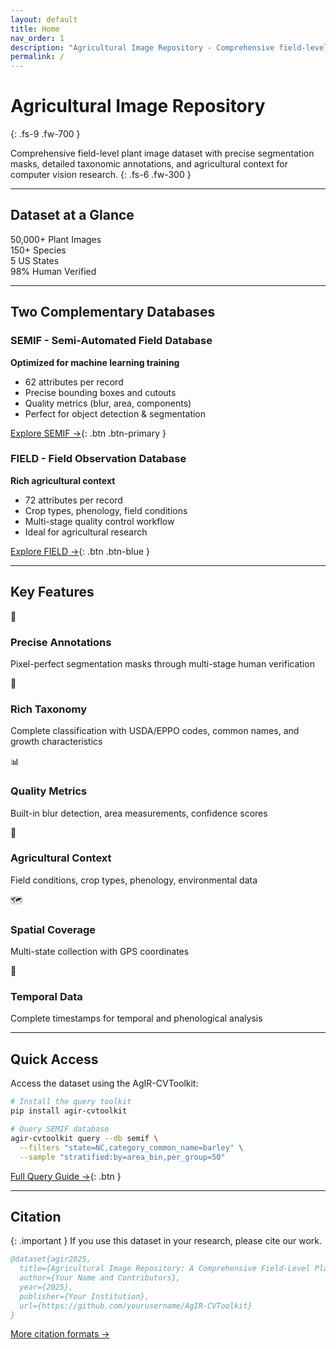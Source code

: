 ```yaml
---
layout: default
title: Home
nav_order: 1
description: "Agricultural Image Repository - Comprehensive field-level plant dataset"
permalink: /
---
```


<div class="hero-section" markdown="1">

# Agricultural Image Repository
{: .fs-9 .fw-700 }

Comprehensive field-level plant image dataset with precise segmentation masks, detailed taxonomic annotations, and agricultural context for computer vision research.
{: .fs-6 .fw-300 }

</div>

---

## Dataset at a Glance

<div class="stats-grid" markdown="1">

<div class="stat-card">
<span class="stat-number">50,000+</span>
<span class="stat-label">Plant Images</span>
</div>

<div class="stat-card">
<span class="stat-number">150+</span>
<span class="stat-label">Species</span>
</div>

<div class="stat-card">
<span class="stat-number">5</span>
<span class="stat-label">US States</span>
</div>

<div class="stat-card">
<span class="stat-number">98%</span>
<span class="stat-label">Human Verified</span>
</div>

</div>

---

## Two Complementary Databases

<div class="db-card" markdown="1">

### SEMIF - Semi-Automated Field Database
**Optimized for machine learning training**

- 62 attributes per record
- Precise bounding boxes and cutouts  
- Quality metrics (blur, area, components)
- Perfect for object detection & segmentation

[Explore SEMIF →](dataset/semif.html){: .btn .btn-primary }

</div>

<div class="db-card" markdown="1">

### FIELD - Field Observation Database
**Rich agricultural context**

- 72 attributes per record
- Crop types, phenology, field conditions
- Multi-stage quality control workflow
- Ideal for agricultural research

[Explore FIELD →](dataset/field.html){: .btn .btn-blue }

</div>

---

## Key Features

<div class="feature-grid" markdown="1">

<div class="feature-card" markdown="1">
<div class="feature-icon">🎯</div>

### Precise Annotations
Pixel-perfect segmentation masks through multi-stage human verification
</div>

<div class="feature-card" markdown="1">
<div class="feature-icon">🌱</div>

### Rich Taxonomy
Complete classification with USDA/EPPO codes, common names, and growth characteristics
</div>

<div class="feature-card" markdown="1">
<div class="feature-icon">📊</div>

### Quality Metrics
Built-in blur detection, area measurements, confidence scores
</div>

<div class="feature-card" markdown="1">
<div class="feature-icon">🚜</div>

### Agricultural Context
Field conditions, crop types, phenology, environmental data
</div>

<div class="feature-card" markdown="1">
<div class="feature-icon">🗺️</div>

### Spatial Coverage
Multi-state collection with GPS coordinates
</div>

<div class="feature-card" markdown="1">
<div class="feature-icon">🔄</div>

### Temporal Data
Complete timestamps for temporal and phenological analysis
</div>

</div>

---

## Quick Access

Access the dataset using the AgIR-CVToolkit:
```bash
# Install the query toolkit
pip install agir-cvtoolkit

# Query SEMIF database
agir-cvtoolkit query --db semif \
  --filters "state=NC,category_common_name=barley" \
  --sample "stratified:by=area_bin,per_group=50"
```

[Full Query Guide →](access/query-guide.html){: .btn }

---

## Citation

{: .important }
If you use this dataset in your research, please cite our work.
```bibtex
@dataset{agir2025,
  title={Agricultural Image Repository: A Comprehensive Field-Level Plant Dataset},
  author={Your Name and Contributors},
  year={2025},
  publisher={Your Institution},
  url={https://github.com/yourusername/AgIR-CVToolkit}
}
```

[More citation formats →](citation/how-to-cite.html)